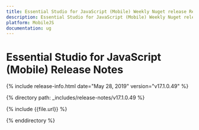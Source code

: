 ```yaml
---
title: Essential Studio for JavaScript (Mobile) Weekly Nuget release Release Notes  
description: Essential Studio for JavaScript (Mobile) Weekly Nuget release Release Notes  
platform: MobileJS
documentation: ug
---
```


# Essential Studio for JavaScript (Mobile)  Release Notes  

{% include release-info.html date="May 28, 2019"  version="v17.1.0.49" %} 


{% directory path: _includes/release-notes/v17.1.0.49 %}

{% include {{file.url}} %}

{% enddirectory %}